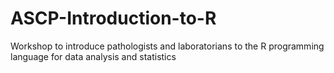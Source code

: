 # ASCP-Introduction-to-R
Workshop to introduce pathologists and laboratorians to the R programming language for data analysis and statistics
